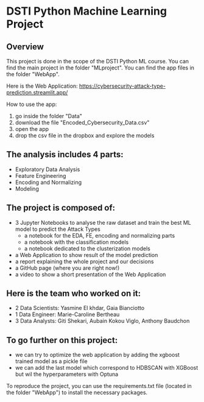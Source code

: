 # DSTI Python Machine Learning Project

## Overview
This project is done in the scope of the DSTI Python ML course.
You can find the main project in the folder "MLproject".
You can find the app files in the folder "WebApp".

Here is the Web Application: https://cybersecurity-attack-type-prediction.streamlit.app/

How to use the app:
1) go inside the folder "Data"
2) download the file "Encoded_Cybersecurity_Data.csv"
3) open the app
4) drop the csv file in the dropbox and explore the models


## The analysis includes 4 parts:
- Exploratory Data Analysis
- Feature Engineering
- Encoding and Normalizing
- Modeling


## The project is composed of:
- 3 Jupyter Notebooks to analyse the raw dataset and train the best ML model to predict the Attack Types
  - a notebook for the EDA, FE, encoding and normalizing parts
  - a notebook with the classification models
  - a notebook dedicated to the clusterization models
- a Web Application to show result of the model prediction
- a report explaining the whole project and our decisions
- a GitHub page (where you are right now!)
- a video to show a short presentation of the Web Application


## Here is the team who worked on it:
- 2 Data Scientists: Yasmine El khdar, Gaia Bianciotto
- 1 Data Engineer: Marie-Caroline Bertheau
- 3 Data Analysts: Giti Shekari, Aubain Kokou Viglo, Anthony Baudchon


## To go further on this project:
- we can try to optimize the web application by adding the xgboost trained model as a pickle file
- we can add the last model which correspond to HDBSCAN with XGBoost but wil the hyperparameters with Optuna


To reproduce the project, you can use the requirements.txt file (located in the folder "WebApp") to install the necessary packages.

